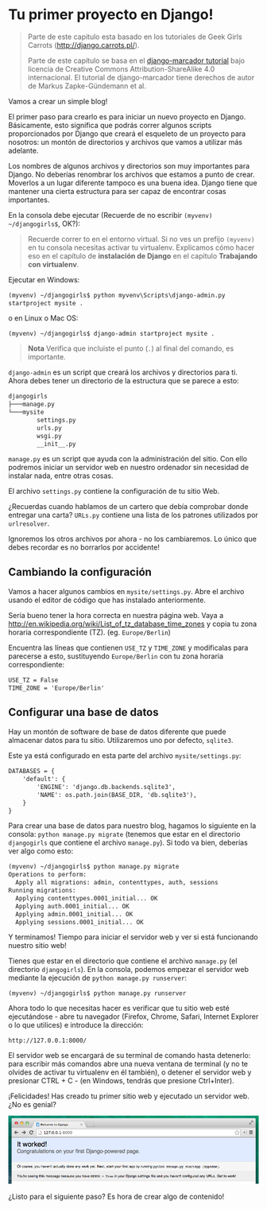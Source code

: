 # Tu primer proyecto en Django!

> Parte de este capitulo esta basado en los tutoriales de Geek Girls Carrots (http://django.carrots.pl/).
> 
> Parte de este capítulo se basa en el [django-marcador tutorial][1] bajo licencia de Creative Commons Attribution-ShareAlike 4.0 internacional. El tutorial de django-marcador tiene derechos de autor de Markus Zapke-Gündemann et al.

 [1]: http://django-marcador.keimlink.de/

Vamos a crear un simple blog!

El primer paso para crearlo es para iniciar un nuevo proyecto en Django. Básicamente, esto significa que podrás correr algunos scripts proporcionados por Django que creará el esqueleto de un proyecto para nosotros: un montón de directorios y archivos que vamos a utilizar más adelante.

Los nombres de algunos archivos y directorios son muy importantes para Django. No deberías renombrar los archivos que estamos a punto de crear. Moverlos a un lugar diferente tampoco es una buena idea. Django tiene que mantener una cierta estructura para ser capaz de encontrar cosas importantes.

En la consola debe ejecutar (Recuerde de no escribir `(myvenv) ~/djangogirls$`, OK?):

> Recuerde correr to en el entorno virtual. Si no ves un prefijo `(myvenv)` en tu consola necesitas activar tu virtualenv. Explicamos cómo hacer eso en el capítulo de **instalación de Django** en el capitulo **Trabajando con virtualenv**.

Ejecutar en Windows:

    (myvenv) ~/djangogirls$ python myvenv\Scripts\django-admin.py startproject mysite .
    

o en Linux o Mac OS:

    (myvenv) ~/djangogirls$ django-admin startproject mysite .
    

> **Nota** Verifica que incluiste el punto (`.`) al final del comando, es importante.

`django-admin` es un script que creará los archivos y directorios para ti. Ahora debes tener un directorio de la estructura que se parece a esto:

    djangogirls
    ├───manage.py
    └───mysite
            settings.py
            urls.py
            wsgi.py
            __init__.py
    

`manage.py` es un script que ayuda con la administración del sitio. Con ello podremos iniciar un servidor web en nuestro ordenador sin necesidad de instalar nada, entre otras cosas.

El archivo `settings.py` contiene la configuración de tu sitio Web.

¿Recuerdas cuando hablamos de un cartero que debía comprobar donde entregar una carta? `URLs.py` contiene una lista de los patrones utilizados por `urlresolver`.

Ignoremos los otros archivos por ahora - no los cambiaremos. Lo único que debes recordar es no borrarlos por accidente!

## Cambiando la configuración

Vamos a hacer algunos cambios en `mysite/settings.py`. Abre el archivo usando el editor de código que has instalado anteriormente.

Sería bueno tener la hora correcta en nuestra página web. Vaya a http://en.wikipedia.org/wiki/List_of_tz_database_time_zones y copia tu zona horaria correspondiente (TZ). (eg. `Europe/Berlin`)

Encuentra las líneas que contienen `USE_TZ` y `TIME_ZONE` y modificalas para parecerse a esto, sustituyendo `Europe/Berlin` con tu zona horaria correspondiente:

    USE_TZ = False
    TIME_ZONE = 'Europe/Berlin'
    

## Configurar una base de datos

Hay un montón de software de base de datos diferente que puede almacenar datos para tu sitio. Utilizaremos uno por defecto, `sqlite3`.

Este ya está configurado en esta parte del archivo `mysite/settings.py`:

    DATABASES = {
        'default': {
            'ENGINE': 'django.db.backends.sqlite3',
            'NAME': os.path.join(BASE_DIR, 'db.sqlite3'),
        }
    }
    

Para crear una base de datos para nuestro blog, hagamos lo siguiente en la consola: `python manage.py migrate` (tenemos que estar en el directorio `djangogirls` que contiene el archivo `manage.py`). Si todo va bien, deberías ver algo como esto:

    (myvenv) ~/djangogirls$ python manage.py migrate
    Operations to perform:
      Apply all migrations: admin, contenttypes, auth, sessions
    Running migrations:
      Applying contenttypes.0001_initial... OK
      Applying auth.0001_initial... OK
      Applying admin.0001_initial... OK
      Applying sessions.0001_initial... OK
    

Y terminamos! Tiempo para iniciar el servidor web y ver si está funcionando nuestro sitio web!

Tienes que estar en el directorio que contiene el archivo `manage.py` (el directorio `djangogirls`). En la consola, podemos empezar el servidor web mediante la ejecución de `python manage.py runserver`:

    (myvenv) ~/djangogirls$ python manage.py runserver
    

Ahora todo lo que necesitas hacer es verificar que tu sitio web esté ejecutándose - abre tu navegador (Firefox, Chrome, Safari, Internet Explorer o lo que utilices) e introduce la dirección:

    http://127.0.0.1:8000/
    

El servidor web se encargará de su terminal de comando hasta detenerlo: para escribir más comandos abre una nueva ventana de terminal (y no te olvides de activar tu virtualenv en él también), o detener el servidor web y presionar CTRL + C - (en Windows, tendrás que presione Ctrl+Inter).

¡Felicidades! Has creado tu primer sitio web y ejecutado un servidor web. ¿No es genial?

![¡Funcionó!][2]

 [2]: images/it_worked2.png

¿Listo para el siguiente paso? Es hora de crear algo de contenido!